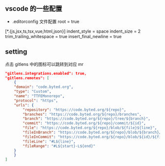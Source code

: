## vscode 的一些配置

- .editorconfig 文件配置
root = true

[*.{js,jsx,ts,tsx,vue,html,json}]
indent_style = space
indent_size = 2
trim_trailing_whitespace = true
insert_final_newline = true

## setting
点击 gitlens 中的图标可以跳转到对应 mr
```json
"gitlens.integrations.enabled": true,
"gitlens.remotes": [
    {
    "domain": "code.byted.org",
    "type": "Custom",
    "name": "TTFEMonorepo",
    "protocol": "https",
    "urls": {
        "repository": "https://code.byted.org/${repo}",
        "branches": "https://code.byted.org/${repo}/branches",
        "branch": "https://code.byted.org/${repo}/tree/${branch}",
        "commit": "https://code.byted.org/${repo}/commit/${id}",
        "file": "https://code.byted.org/${repo}/blob/${file}${line}",
        "fileInBranch": "https://code.byted.org/${repo}/blob/${branch}/${file}${line}",
        "fileInCommit": "https://code.byted.org/${repo}/blob/${id}/${file}${line}",
        "fileLine": "#L${line}",
        "fileRange": "#L${start}-L${end}"
    }
    }
]
```